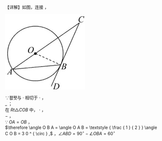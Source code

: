 【详解】如图，连接 ，

![](<../../qs_image_DB/专题3-6__圆的综合（27类题型）（解析版）/7e14e434a90ddfe4abc0d9c1c70b51b642ca2798623880ea6bae6345273f5943.jpg>)

∵퐶퐷与 $\cdot$ 相切于 $\cdot$ ，  
$\_$ ；  
在 $R t \triangle C O B$ 中， $\cdot$ ，  
$-$ ，  
∵ $O A = O B$ ，  
$\therefore \angle O B A = \angle O A B = \textstyle { \frac { 1 } { 2 } } \angle C O B = 3 0 ^ { \circ } ,$ ，$\angle A B D = 9 0 ^ { \circ } - \angle O B A = 6 0 ^ { \circ }$
